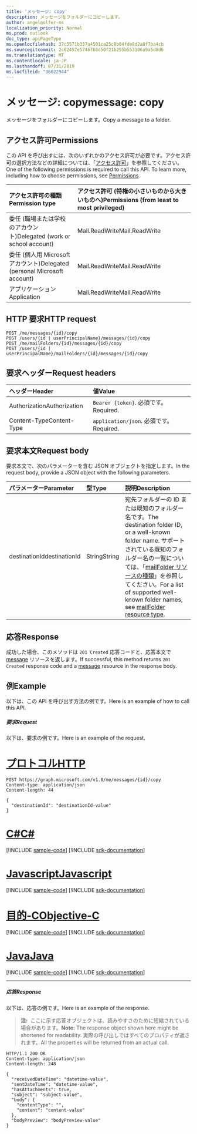 ```yaml
---
title: 'メッセージ: copy'
description: メッセージをフォルダーにコピーします。
author: angelgolfer-ms
localization_priority: Normal
ms.prod: outlook
doc_type: apiPageType
ms.openlocfilehash: 37c5571b337a4501ca25c8b04fde8d2a0f7ba4cb
ms.sourcegitcommit: 2c62457e57467b8d50f21b255b553106a9a5d8d6
ms.translationtype: MT
ms.contentlocale: ja-JP
ms.lasthandoff: 07/31/2019
ms.locfileid: "36022944"
---
```

# <a name="message-copy"></a><span data-ttu-id="26fb9-103">メッセージ: copy</span><span class="sxs-lookup"><span data-stu-id="26fb9-103">message: copy</span></span>

<span data-ttu-id="26fb9-104">メッセージをフォルダーにコピーします。</span><span class="sxs-lookup"><span data-stu-id="26fb9-104">Copy a message to a folder.</span></span>

## <a name="permissions"></a><span data-ttu-id="26fb9-105">アクセス許可</span><span class="sxs-lookup"><span data-stu-id="26fb9-105">Permissions</span></span>

<span data-ttu-id="26fb9-p101">この API を呼び出すには、次のいずれかのアクセス許可が必要です。アクセス許可の選択方法などの詳細については、「[アクセス許可](/graph/permissions-reference)」を参照してください。</span><span class="sxs-lookup"><span data-stu-id="26fb9-p101">One of the following permissions is required to call this API. To learn more, including how to choose permissions, see [Permissions](/graph/permissions-reference).</span></span>

| <span data-ttu-id="26fb9-108">アクセス許可の種類</span><span class="sxs-lookup"><span data-stu-id="26fb9-108">Permission type</span></span> | <span data-ttu-id="26fb9-109">アクセス許可 (特権の小さいものから大きいものへ)</span><span class="sxs-lookup"><span data-stu-id="26fb9-109">Permissions (from least to most privileged)</span></span> |
|:----------------|:--------------------------------------------|
|<span data-ttu-id="26fb9-110">委任 (職場または学校のアカウント)</span><span class="sxs-lookup"><span data-stu-id="26fb9-110">Delegated (work or school account)</span></span> | <span data-ttu-id="26fb9-111">Mail.ReadWrite</span><span class="sxs-lookup"><span data-stu-id="26fb9-111">Mail.ReadWrite</span></span>    |
|<span data-ttu-id="26fb9-112">委任 (個人用 Microsoft アカウント)</span><span class="sxs-lookup"><span data-stu-id="26fb9-112">Delegated (personal Microsoft account)</span></span> | <span data-ttu-id="26fb9-113">Mail.ReadWrite</span><span class="sxs-lookup"><span data-stu-id="26fb9-113">Mail.ReadWrite</span></span>    |
|<span data-ttu-id="26fb9-114">アプリケーション</span><span class="sxs-lookup"><span data-stu-id="26fb9-114">Application</span></span> | <span data-ttu-id="26fb9-115">Mail.ReadWrite</span><span class="sxs-lookup"><span data-stu-id="26fb9-115">Mail.ReadWrite</span></span> |

## <a name="http-request"></a><span data-ttu-id="26fb9-116">HTTP 要求</span><span class="sxs-lookup"><span data-stu-id="26fb9-116">HTTP request</span></span>

<!-- { "blockType": "ignored" } -->

```http
POST /me/messages/{id}/copy
POST /users/{id | userPrincipalName}/messages/{id}/copy
POST /me/mailFolders/{id}/messages/{id}/copy
POST /users/{id | userPrincipalName}/mailFolders/{id}/messages/{id}/copy
```

## <a name="request-headers"></a><span data-ttu-id="26fb9-117">要求ヘッダー</span><span class="sxs-lookup"><span data-stu-id="26fb9-117">Request headers</span></span>

| <span data-ttu-id="26fb9-118">ヘッダー</span><span class="sxs-lookup"><span data-stu-id="26fb9-118">Header</span></span> | <span data-ttu-id="26fb9-119">値</span><span class="sxs-lookup"><span data-stu-id="26fb9-119">Value</span></span> |
|:-------|:------|
| <span data-ttu-id="26fb9-120">Authorization</span><span class="sxs-lookup"><span data-stu-id="26fb9-120">Authorization</span></span> | <span data-ttu-id="26fb9-121">`Bearer {token}`.</span><span class="sxs-lookup"><span data-stu-id="26fb9-121"></span></span> <span data-ttu-id="26fb9-122">必須です。</span><span class="sxs-lookup"><span data-stu-id="26fb9-122">Required.</span></span> |
| <span data-ttu-id="26fb9-123">Content-Type</span><span class="sxs-lookup"><span data-stu-id="26fb9-123">Content-Type</span></span> | <span data-ttu-id="26fb9-124">`application/json`.</span><span class="sxs-lookup"><span data-stu-id="26fb9-124"></span></span> <span data-ttu-id="26fb9-125">必須です。</span><span class="sxs-lookup"><span data-stu-id="26fb9-125">Required.</span></span> |

## <a name="request-body"></a><span data-ttu-id="26fb9-126">要求本文</span><span class="sxs-lookup"><span data-stu-id="26fb9-126">Request body</span></span>

<span data-ttu-id="26fb9-127">要求本文で、次のパラメーターを含む JSON オブジェクトを指定します。</span><span class="sxs-lookup"><span data-stu-id="26fb9-127">In the request body, provide a JSON object with the following parameters.</span></span>

| <span data-ttu-id="26fb9-128">パラメーター</span><span class="sxs-lookup"><span data-stu-id="26fb9-128">Parameter</span></span> | <span data-ttu-id="26fb9-129">型</span><span class="sxs-lookup"><span data-stu-id="26fb9-129">Type</span></span> | <span data-ttu-id="26fb9-130">説明</span><span class="sxs-lookup"><span data-stu-id="26fb9-130">Description</span></span> |
|:----------|:-----|:------------|
|<span data-ttu-id="26fb9-131">destinationId</span><span class="sxs-lookup"><span data-stu-id="26fb9-131">destinationId</span></span>|<span data-ttu-id="26fb9-132">String</span><span class="sxs-lookup"><span data-stu-id="26fb9-132">String</span></span>|<span data-ttu-id="26fb9-133">宛先フォルダーの ID または既知のフォルダー名です。</span><span class="sxs-lookup"><span data-stu-id="26fb9-133">The destination folder ID, or a well-known folder name.</span></span> <span data-ttu-id="26fb9-134">サポートされている既知のフォルダー名の一覧については、「[mailFolder リソースの種類](../resources/mailfolder.md)」を参照してください。</span><span class="sxs-lookup"><span data-stu-id="26fb9-134">For a list of supported well-known folder names, see [mailFolder resource type](../resources/mailfolder.md).</span></span>|

## <a name="response"></a><span data-ttu-id="26fb9-135">応答</span><span class="sxs-lookup"><span data-stu-id="26fb9-135">Response</span></span>

<span data-ttu-id="26fb9-136">成功した場合、このメソッドは `201 Created` 応答コードと、応答本文で [message](../resources/message.md) リソースを返します。</span><span class="sxs-lookup"><span data-stu-id="26fb9-136">If successful, this method returns `201 Created` response code and a [message](../resources/message.md) resource in the response body.</span></span>

## <a name="example"></a><span data-ttu-id="26fb9-137">例</span><span class="sxs-lookup"><span data-stu-id="26fb9-137">Example</span></span>

<span data-ttu-id="26fb9-138">以下は、この API を呼び出す方法の例です。</span><span class="sxs-lookup"><span data-stu-id="26fb9-138">Here is an example of how to call this API.</span></span>

##### <a name="request"></a><span data-ttu-id="26fb9-139">要求</span><span class="sxs-lookup"><span data-stu-id="26fb9-139">Request</span></span>
<span data-ttu-id="26fb9-140">以下は、要求の例です。</span><span class="sxs-lookup"><span data-stu-id="26fb9-140">Here is an example of the request.</span></span>

# <a name="httptabhttp"></a>[<span data-ttu-id="26fb9-141">プロトコル</span><span class="sxs-lookup"><span data-stu-id="26fb9-141">HTTP</span></span>](#tab/http)
<!-- {
  "blockType": "request",
  "name": "message_copy"
}-->

```http
POST https://graph.microsoft.com/v1.0/me/messages/{id}/copy
Content-type: application/json
Content-length: 44

{
  "destinationId": "destinationId-value"
}
```
# <a name="ctabcsharp"></a>[<span data-ttu-id="26fb9-142">C#</span><span class="sxs-lookup"><span data-stu-id="26fb9-142">C#</span></span>](#tab/csharp)
[!INCLUDE [sample-code](../includes/snippets/csharp/message-copy-csharp-snippets.md)]
[!INCLUDE [sdk-documentation](../includes/snippets/snippets-sdk-documentation-link.md)]

# <a name="javascripttabjavascript"></a>[<span data-ttu-id="26fb9-143">Javascript</span><span class="sxs-lookup"><span data-stu-id="26fb9-143">Javascript</span></span>](#tab/javascript)
[!INCLUDE [sample-code](../includes/snippets/javascript/message-copy-javascript-snippets.md)]
[!INCLUDE [sdk-documentation](../includes/snippets/snippets-sdk-documentation-link.md)]

# <a name="objective-ctabobjc"></a>[<span data-ttu-id="26fb9-144">目的-C</span><span class="sxs-lookup"><span data-stu-id="26fb9-144">Objective-C</span></span>](#tab/objc)
[!INCLUDE [sample-code](../includes/snippets/objc/message-copy-objc-snippets.md)]
[!INCLUDE [sdk-documentation](../includes/snippets/snippets-sdk-documentation-link.md)]

# <a name="javatabjava"></a>[<span data-ttu-id="26fb9-145">Java</span><span class="sxs-lookup"><span data-stu-id="26fb9-145">Java</span></span>](#tab/java)
[!INCLUDE [sample-code](../includes/snippets/java/message-copy-java-snippets.md)]
[!INCLUDE [sdk-documentation](../includes/snippets/snippets-sdk-documentation-link.md)]

---


##### <a name="response"></a><span data-ttu-id="26fb9-146">応答</span><span class="sxs-lookup"><span data-stu-id="26fb9-146">Response</span></span>

<span data-ttu-id="26fb9-147">以下は、応答の例です。</span><span class="sxs-lookup"><span data-stu-id="26fb9-147">Here is an example of the response.</span></span>

> <span data-ttu-id="26fb9-148">**注:**  ここに示す応答オブジェクトは、読みやすさのために短縮されている場合があります。</span><span class="sxs-lookup"><span data-stu-id="26fb9-148">**Note:** The response object shown here might be shortened for readability.</span></span> <span data-ttu-id="26fb9-149">実際の呼び出しではすべてのプロパティが返されます。</span><span class="sxs-lookup"><span data-stu-id="26fb9-149">All the properties will be returned from an actual call.</span></span>
<!-- {
  "blockType": "response",
  "truncated": true,
  "@odata.type": "microsoft.graph.message"
} -->

```http
HTTP/1.1 200 OK
Content-type: application/json
Content-length: 248

{
  "receivedDateTime": "datetime-value",
  "sentDateTime": "datetime-value",
  "hasAttachments": true,
  "subject": "subject-value",
  "body": {
    "contentType": "",
    "content": "content-value"
  },
  "bodyPreview": "bodyPreview-value"
}
```

<!-- uuid: 8fcb5dbc-d5aa-4681-8e31-b001d5168d79
2015-10-25 14:57:30 UTC -->
<!-- {
  "type": "#page.annotation",
  "description": "message: copy",
  "keywords": "",
  "section": "documentation",
  "tocPath": "",
  "suppressions": [
  ]
}-->
